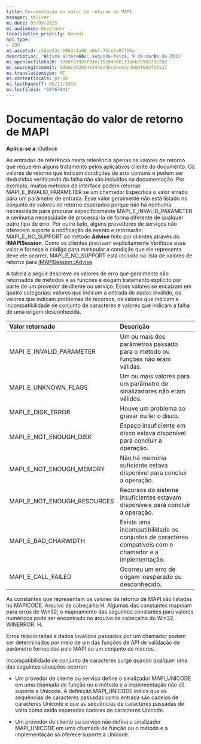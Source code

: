 ```yaml
---
title: Documentação do valor de retorno de MAPI
manager: soliver
ms.date: 03/09/2015
ms.audience: Developer
localization_priority: Normal
api_type:
- COM
ms.assetid: c32ee53c-b063-4a00-a6bf-75ce5e07f56a
description: '�ltima altera��o: segunda-feira, 9 de mar�o de 2015'
ms.openlocfilehash: f2b8f87987f93ec152d4986131a6b7990273c28d
ms.sourcegitcommit: 9d60cd82b5413446e5bc8ace2cd689f683fb41a7
ms.translationtype: MT
ms.contentlocale: pt-BR
ms.lasthandoff: 06/11/2018
ms.locfileid: "19767941"
---
```

# <a name="mapi-return-value-documentation"></a>Documentação do valor de retorno de MAPI

  
  
**Aplica-se a**: Outlook 
  
As entradas de referência nesta referência apenas os valores de retorno que requerem alguns tratamento pelos aplicativos cliente do documento. Os valores de retorno que indicam condições de erro comuns e podem ser deduzidos verificando da falha não são incluídos na documentação. Por exemplo, muitos métodos de interface podem retornar MAPI_E_INVALID_PARAMETER se um chamador Especifica o valor errado para um parâmetro de entrada. Esse valor geralmente não está listado no conjunto de valores de retorno esperados porque não há nenhuma necessidade para procurar especificamente MAPI_E_INVALID_PARAMETER e nenhuma necessidade de processá-la de forma diferente de qualquer outro tipo de erro. Por outro lado, alguns provedores de serviços não oferecem suporte a notificação de evento e retornarão MAPI_E_NO_SUPPORT ao método **Advise** feito por clientes através do **IMAPISession**. Como os clientes precisam explicitamente Verifique esse valor e forneça o código para manipular a condição que ele representa deve ele ocorrer, MAPI_E_NO_SUPPORT está incluído na lista de valores de retorno para [IMAPISession::Advise](imapisession-advise.md).
  
A tabela a seguir descreve os valores de erro que geralmente são retornados de métodos e as funções e exigem tratamento explícito por parte de um provedor de cliente ou serviço. Esses valores se encaixam em quatro categorias: valores que indicam a entrada de dados inválido, os valores que indicam problemas de recursos, os valores que indicam a incompatibilidade de conjunto de caracteres e valores que indicam a falha de uma origem desconhecida.
  
|**Valor retornado**|**Descrição**|
|:-----|:-----|
|MAPI_E_INVALID_PARAMETER  <br/> |Um ou mais dos parâmetros passado para o método ou funções não eram válidas.  <br/> |
|MAPI_E_UNKNOWN_FLAGS  <br/> |Um ou mais valores para um parâmetro de sinalizadores não eram válidos.  <br/> |
|MAPI_E_DISK_ERROR  <br/> |Houve um problema ao gravar ou ler o disco.  <br/> |
|MAPI_E_NOT_ENOUGH_DISK  <br/> |Espaço insuficiente em disco estava disponível para concluir a operação.  <br/> |
|MAPI_E_NOT_ENOUGH_MEMORY  <br/> |Não há memória suficiente estava disponível para concluir a operação.  <br/> |
|MAPI_E_NOT_ENOUGH_RESOURCES  <br/> |Recursos do sistema insuficientes estavam disponíveis para concluir a operação.  <br/> |
|MAPI_E_BAD_CHARWIDTH  <br/> |Existe uma incompatibilidade os conjuntos de caracteres compatíveis com o chamador e a implementação.  <br/> |
|MAPI_E_CALL_FAILED  <br/> |Ocorreu um erro de origem inesperado ou desconhecido.  <br/> |
   
As constantes que representam os valores de retorno de MAPI são listadas no MAPICODE. Arquivo de cabeçalho H. Algumas das constantes mapeiam para erros de Win32; o mapeamento das seguintes constantes para valores numéricos pode ser encontrado no arquivo de cabeçalho do Win32, WINERROR. H.
  
Erros relacionadas a dados inválidos passados por um chamador podem ser determinados por meio de um das funções de API de validação de parâmetro fornecidas pelo MAPI ou um conjunto de macros. 
  
Incompatibilidade de conjunto de caracteres surge quando qualquer uma das seguintes situações ocorrer:
  
- Um provedor de cliente ou serviço define o sinalizador MAPI_UNICODE em uma chamada de função ou o método e a implementação não dá suporte a Unicode. A definição MAPI_UNICODE indica que as sequências de caracteres passadas como entrada são cadeias de caracteres Unicode e que as sequências de caracteres passadas de volta como saída esperadas cadeias de caracteres Unicode.
    
- Um provedor de cliente ou serviço não defina o sinalizador MAPI_UNICODE em uma chamada de função ou o método e a implementação só oferece suporte a Unicode.
    

